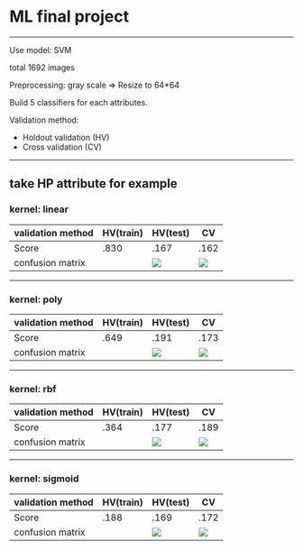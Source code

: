 # ML final project
---
Use model: SVM

total 1692 images

Preprocessing: gray scale => Resize to 64*64

Build 5 classifiers for each attributes.

Validation method:
* Holdout validation (HV)
* Cross validation (CV)

---
## take HP attribute for example

### kernel: linear

| validation method| HV(train) | HV(test) | CV |
| -------- | -------- | -------- | -------- |
| Score     | .830 | .167 | .162 |
| confusion matrix | |![](https://i.imgur.com/1VvOuad.png)  | ![](https://i.imgur.com/Zin8G2v.png) |

---

### kernel: poly

| validation method| HV(train) | HV(test) | CV |
| -------- | -------- | -------- | -------- |
| Score     | .649 | .191 | .173 |
| confusion matrix | | ![](https://i.imgur.com/eeoj6Ug.png)  | ![](https://i.imgur.com/e6qzaWq.png) |

---

### kernel: rbf

| validation method| HV(train) | HV(test) | CV |
| -------- | -------- | -------- | -------- |
| Score     | .364 | .177 | .189 |
|  confusion matrix | |![](https://i.imgur.com/VCFe0V1.png)  | ![](https://i.imgur.com/wqsBHRQ.png) |

---

### kernel: sigmoid

| validation method| HV(train) | HV(test) | CV |
| -------- | -------- | -------- | -------- |
| Score     | .188 | .169 | .172 |
|  confusion matrix | |![](https://i.imgur.com/HLzYuNd.png) | ![](https://i.imgur.com/PBEVmIB.png) |
